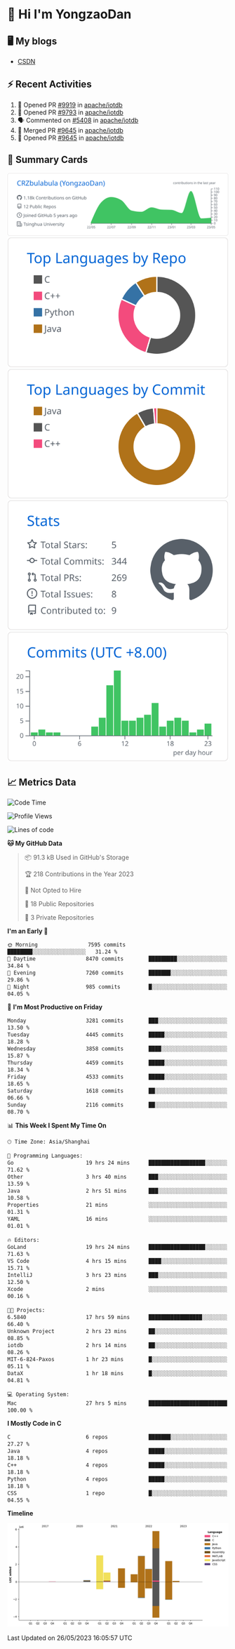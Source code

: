 # 👋 Hi I'm YongzaoDan

## 🖥 My blogs
  + [CSDN](https://blog.csdn.net/CRZbulabula?type=blog)

## ⚡ Recent Activities
<!--START_SECTION:activity-->
1. 💪 Opened PR [#9919](https://github.com/apache/iotdb/pull/9919) in [apache/iotdb](https://github.com/apache/iotdb)
2. 💪 Opened PR [#9793](https://github.com/apache/iotdb/pull/9793) in [apache/iotdb](https://github.com/apache/iotdb)
3. 🗣 Commented on [#5408](https://github.com/apache/iotdb/issues/5408) in [apache/iotdb](https://github.com/apache/iotdb)
4. 🎉 Merged PR [#9645](https://github.com/apache/iotdb/pull/9645) in [apache/iotdb](https://github.com/apache/iotdb)
5. 💪 Opened PR [#9645](https://github.com/apache/iotdb/pull/9645) in [apache/iotdb](https://github.com/apache/iotdb)
<!--END_SECTION:activity-->

## 🎑 Summary Cards

[![](https://raw.githubusercontent.com/CRZbulabula/CRZbulabula/main/profile-summary-card-output/github/0-profile-details.svg)](https://github.com/vn7n24fzkq/github-profile-summary-cards)
[![](https://raw.githubusercontent.com/CRZbulabula/CRZbulabula/main/profile-summary-card-output/github/1-repos-per-language.svg)](https://github.com/vn7n24fzkq/github-profile-summary-cards) [![](https://raw.githubusercontent.com/CRZbulabula/CRZbulabula/main/profile-summary-card-output/github/2-most-commit-language.svg)](https://github.com/vn7n24fzkq/github-profile-summary-cards)
[![](https://raw.githubusercontent.com/CRZbulabula/CRZbulabula/main/profile-summary-card-output/github/3-stats.svg)](https://github.com/vn7n24fzkq/github-profile-summary-cards) [![](https://raw.githubusercontent.com/CRZbulabula/CRZbulabula/main/profile-summary-card-output/github/4-productive-time.svg)](https://github.com/vn7n24fzkq/github-profile-summary-cards)

## 📈 Metrics Data

<!--START_SECTION:waka-->
![Code Time](http://img.shields.io/badge/Code%20Time-154%20hrs%2015%20mins-blue)

![Profile Views](http://img.shields.io/badge/Profile%20Views-8-blue)

![Lines of code](https://img.shields.io/badge/From%20Hello%20World%20I%27ve%20Written-19.2%20million%20lines%20of%20code-blue)

**🐱 My GitHub Data** 

> 📦 91.3 kB Used in GitHub's Storage 
 > 
> 🏆 218 Contributions in the Year 2023
 > 
> 🚫 Not Opted to Hire
 > 
> 📜 18 Public Repositories 
 > 
> 🔑 3 Private Repositories 
 > 
**I'm an Early 🐤** 

```text
🌞 Morning                7595 commits        ████████░░░░░░░░░░░░░░░░░   31.24 % 
🌆 Daytime                8470 commits        █████████░░░░░░░░░░░░░░░░   34.84 % 
🌃 Evening                7260 commits        ███████░░░░░░░░░░░░░░░░░░   29.86 % 
🌙 Night                  985 commits         █░░░░░░░░░░░░░░░░░░░░░░░░   04.05 % 
```
📅 **I'm Most Productive on Friday** 

```text
Monday                   3281 commits        ███░░░░░░░░░░░░░░░░░░░░░░   13.50 % 
Tuesday                  4445 commits        █████░░░░░░░░░░░░░░░░░░░░   18.28 % 
Wednesday                3858 commits        ████░░░░░░░░░░░░░░░░░░░░░   15.87 % 
Thursday                 4459 commits        █████░░░░░░░░░░░░░░░░░░░░   18.34 % 
Friday                   4533 commits        █████░░░░░░░░░░░░░░░░░░░░   18.65 % 
Saturday                 1618 commits        ██░░░░░░░░░░░░░░░░░░░░░░░   06.66 % 
Sunday                   2116 commits        ██░░░░░░░░░░░░░░░░░░░░░░░   08.70 % 
```


📊 **This Week I Spent My Time On** 

```text
🕑︎ Time Zone: Asia/Shanghai

💬 Programming Languages: 
Go                       19 hrs 24 mins      ██████████████████░░░░░░░   71.62 % 
Other                    3 hrs 40 mins       ███░░░░░░░░░░░░░░░░░░░░░░   13.59 % 
Java                     2 hrs 51 mins       ███░░░░░░░░░░░░░░░░░░░░░░   10.58 % 
Properties               21 mins             ░░░░░░░░░░░░░░░░░░░░░░░░░   01.31 % 
YAML                     16 mins             ░░░░░░░░░░░░░░░░░░░░░░░░░   01.01 % 

🔥 Editors: 
GoLand                   19 hrs 24 mins      ██████████████████░░░░░░░   71.63 % 
VS Code                  4 hrs 15 mins       ████░░░░░░░░░░░░░░░░░░░░░   15.71 % 
IntelliJ                 3 hrs 23 mins       ███░░░░░░░░░░░░░░░░░░░░░░   12.50 % 
Xcode                    2 mins              ░░░░░░░░░░░░░░░░░░░░░░░░░   00.16 % 

🐱‍💻 Projects: 
6.5840                   17 hrs 59 mins      █████████████████░░░░░░░░   66.40 % 
Unknown Project          2 hrs 23 mins       ██░░░░░░░░░░░░░░░░░░░░░░░   08.85 % 
iotdb                    2 hrs 14 mins       ██░░░░░░░░░░░░░░░░░░░░░░░   08.26 % 
MIT-6-824-Paxos          1 hr 23 mins        █░░░░░░░░░░░░░░░░░░░░░░░░   05.11 % 
DataX                    1 hr 18 mins        █░░░░░░░░░░░░░░░░░░░░░░░░   04.81 % 

💻 Operating System: 
Mac                      27 hrs 5 mins       █████████████████████████   100.00 % 
```

**I Mostly Code in C** 

```text
C                        6 repos             ███████░░░░░░░░░░░░░░░░░░   27.27 % 
Java                     4 repos             █████░░░░░░░░░░░░░░░░░░░░   18.18 % 
C++                      4 repos             █████░░░░░░░░░░░░░░░░░░░░   18.18 % 
Python                   4 repos             █████░░░░░░░░░░░░░░░░░░░░   18.18 % 
CSS                      1 repo              █░░░░░░░░░░░░░░░░░░░░░░░░   04.55 % 
```



**Timeline**

![Lines of Code chart](https://raw.githubusercontent.com/CRZbulabula/CRZbulabula/main/assets/bar_graph.png)


 Last Updated on 26/05/2023 16:05:57 UTC
<!--END_SECTION:waka-->

